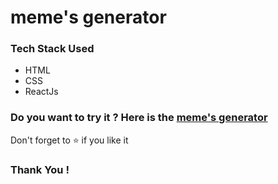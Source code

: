 # meme's generator 

<h3>Tech Stack Used</h3>
 <ul>
 <li>HTML</li>
 <li>CSS</li>
 <li>ReactJs</li>
 </ul>
 
<h3>Do you want to try it ? Here is the <a href="https://prachigore29.shinyapps.io/Finance_Calculator/">meme's generator</a></h3>
<p>Don't forget to ⭐ if you like it</p>

<h3>Thank You !</h3>

